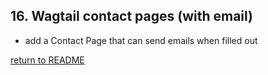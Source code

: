 ## 16. Wagtail contact pages (with email)
  - add a Contact Page that can send emails when filled out

[return to README](README.md#course)